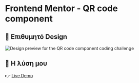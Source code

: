 # Frontend Mentor - QR code component

## 🎨 Επιθυμητό Design
![Design preview for the QR code component coding challenge](./design/desktop-preview.jpg)

## 📸 Η λύση μου
👉 [Live Demo](https://gakrita.github.io/frontend-mentor--qr-code-component/)
